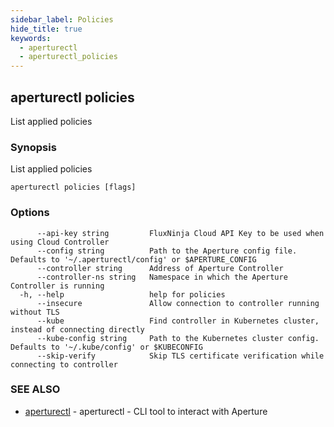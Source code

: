 ```yaml
---
sidebar_label: Policies
hide_title: true
keywords:
  - aperturectl
  - aperturectl_policies
---
```


<!-- markdownlint-disable -->

## aperturectl policies

List applied policies

### Synopsis

List applied policies

```
aperturectl policies [flags]
```

### Options

```
      --api-key string         FluxNinja Cloud API Key to be used when using Cloud Controller
      --config string          Path to the Aperture config file. Defaults to '~/.aperturectl/config' or $APERTURE_CONFIG
      --controller string      Address of Aperture Controller
      --controller-ns string   Namespace in which the Aperture Controller is running
  -h, --help                   help for policies
      --insecure               Allow connection to controller running without TLS
      --kube                   Find controller in Kubernetes cluster, instead of connecting directly
      --kube-config string     Path to the Kubernetes cluster config. Defaults to '~/.kube/config' or $KUBECONFIG
      --skip-verify            Skip TLS certificate verification while connecting to controller
```

### SEE ALSO

- [aperturectl](/reference/aperturectl/aperturectl.md) - aperturectl - CLI tool to interact with Aperture
